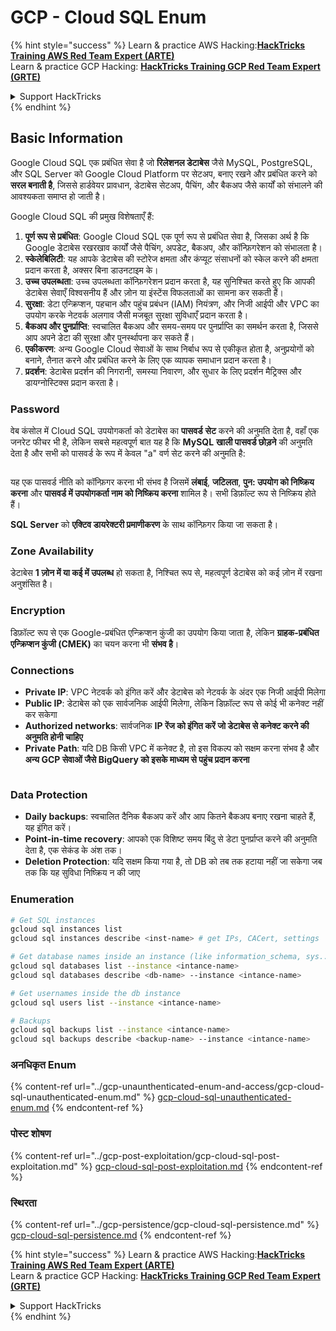 # GCP - Cloud SQL Enum

{% hint style="success" %}
Learn & practice AWS Hacking:<img src="../../../.gitbook/assets/image (1).png" alt="" data-size="line">[**HackTricks Training AWS Red Team Expert (ARTE)**](https://training.hacktricks.xyz/courses/arte)<img src="../../../.gitbook/assets/image (1).png" alt="" data-size="line">\
Learn & practice GCP Hacking: <img src="../../../.gitbook/assets/image (2).png" alt="" data-size="line">[**HackTricks Training GCP Red Team Expert (GRTE)**<img src="../../../.gitbook/assets/image (2).png" alt="" data-size="line">](https://training.hacktricks.xyz/courses/grte)

<details>

<summary>Support HackTricks</summary>

* Check the [**subscription plans**](https://github.com/sponsors/carlospolop)!
* **Join the** 💬 [**Discord group**](https://discord.gg/hRep4RUj7f) or the [**telegram group**](https://t.me/peass) or **follow** us on **Twitter** 🐦 [**@hacktricks\_live**](https://twitter.com/hacktricks\_live)**.**
* **Share hacking tricks by submitting PRs to the** [**HackTricks**](https://github.com/carlospolop/hacktricks) and [**HackTricks Cloud**](https://github.com/carlospolop/hacktricks-cloud) github repos.

</details>
{% endhint %}

## Basic Information

Google Cloud SQL एक प्रबंधित सेवा है जो **रिलेशनल डेटाबेस** जैसे MySQL, PostgreSQL, और SQL Server को Google Cloud Platform पर सेटअप, बनाए रखने और प्रबंधित करने को **सरल बनाती है**, जिससे हार्डवेयर प्रावधान, डेटाबेस सेटअप, पैचिंग, और बैकअप जैसे कार्यों को संभालने की आवश्यकता समाप्त हो जाती है।

Google Cloud SQL की प्रमुख विशेषताएँ हैं:

1. **पूर्ण रूप से प्रबंधित**: Google Cloud SQL एक पूर्ण रूप से प्रबंधित सेवा है, जिसका अर्थ है कि Google डेटाबेस रखरखाव कार्यों जैसे पैचिंग, अपडेट, बैकअप, और कॉन्फ़िगरेशन को संभालता है।
2. **स्केलेबिलिटी**: यह आपके डेटाबेस की स्टोरेज क्षमता और कंप्यूट संसाधनों को स्केल करने की क्षमता प्रदान करता है, अक्सर बिना डाउनटाइम के।
3. **उच्च उपलब्धता**: उच्च उपलब्धता कॉन्फ़िगरेशन प्रदान करता है, यह सुनिश्चित करते हुए कि आपकी डेटाबेस सेवाएँ विश्वसनीय हैं और ज़ोन या इंस्टेंस विफलताओं का सामना कर सकती हैं।
4. **सुरक्षा**: डेटा एन्क्रिप्शन, पहचान और पहुंच प्रबंधन (IAM) नियंत्रण, और निजी आईपी और VPC का उपयोग करके नेटवर्क अलगाव जैसी मजबूत सुरक्षा सुविधाएँ प्रदान करता है।
5. **बैकअप और पुनर्प्राप्ति**: स्वचालित बैकअप और समय-समय पर पुनर्प्राप्ति का समर्थन करता है, जिससे आप अपने डेटा की सुरक्षा और पुनर्स्थापना कर सकते हैं।
6. **एकीकरण**: अन्य Google Cloud सेवाओं के साथ निर्बाध रूप से एकीकृत होता है, अनुप्रयोगों को बनाने, तैनात करने और प्रबंधित करने के लिए एक व्यापक समाधान प्रदान करता है।
7. **प्रदर्शन**: डेटाबेस प्रदर्शन की निगरानी, समस्या निवारण, और सुधार के लिए प्रदर्शन मैट्रिक्स और डायग्नोस्टिक्स प्रदान करता है।

### Password

वेब कंसोल में Cloud SQL उपयोगकर्ता को डेटाबेस का **पासवर्ड** **सेट** करने की अनुमति देता है, वहाँ एक जनरेट फीचर भी है, लेकिन सबसे महत्वपूर्ण बात यह है कि **MySQL** **खाली पासवर्ड छोड़ने** की अनुमति देता है और सभी को पासवर्ड के रूप में केवल "a" वर्ण सेट करने की अनुमति है:

<figure><img src="../../../.gitbook/assets/image (14).png" alt=""><figcaption></figcaption></figure>

यह एक पासवर्ड नीति को कॉन्फ़िगर करना भी संभव है जिसमें **लंबाई**, **जटिलता**, **पुन: उपयोग को निष्क्रिय करना** और **पासवर्ड में उपयोगकर्ता नाम को निष्क्रिय करना** शामिल है। सभी डिफ़ॉल्ट रूप से निष्क्रिय होते हैं।

**SQL Server** को **एक्टिव डायरेक्टरी प्रमाणीकरण** के साथ कॉन्फ़िगर किया जा सकता है।

### Zone Availability

डेटाबेस **1 ज़ोन में या कई में उपलब्ध** हो सकता है, निश्चित रूप से, महत्वपूर्ण डेटाबेस को कई ज़ोन में रखना अनुशंसित है।

### Encryption

डिफ़ॉल्ट रूप से एक Google-प्रबंधित एन्क्रिप्शन कुंजी का उपयोग किया जाता है, लेकिन **ग्राहक-प्रबंधित एन्क्रिप्शन कुंजी (CMEK)** का चयन करना भी **संभव है**।

### Connections

* **Private IP**: VPC नेटवर्क को इंगित करें और डेटाबेस को नेटवर्क के अंदर एक निजी आईपी मिलेगा
* **Public IP**: डेटाबेस को एक सार्वजनिक आईपी मिलेगा, लेकिन डिफ़ॉल्ट रूप से कोई भी कनेक्ट नहीं कर सकेगा
* **Authorized networks**: सार्वजनिक **IP रेंज को इंगित करें जो डेटाबेस से कनेक्ट करने की अनुमति होनी चाहिए**
* **Private Path**: यदि DB किसी VPC में कनेक्ट है, तो इस विकल्प को सक्षम करना संभव है और **अन्य GCP सेवाओं जैसे BigQuery को इसके माध्यम से पहुंच प्रदान करना**

<figure><img src="../../../.gitbook/assets/image (15).png" alt=""><figcaption></figcaption></figure>

### Data Protection

* **Daily backups**: स्वचालित दैनिक बैकअप करें और आप कितने बैकअप बनाए रखना चाहते हैं, यह इंगित करें।
* **Point-in-time recovery**: आपको एक विशिष्ट समय बिंदु से डेटा पुनर्प्राप्त करने की अनुमति देता है, एक सेकंड के अंश तक।
* **Deletion Protection**: यदि सक्षम किया गया है, तो DB को तब तक हटाया नहीं जा सकेगा जब तक कि यह सुविधा निष्क्रिय न की जाए

### Enumeration
```bash
# Get SQL instances
gcloud sql instances list
gcloud sql instances describe <inst-name> # get IPs, CACert, settings

# Get database names inside an instance (like information_schema, sys...)
gcloud sql databases list --instance <intance-name>
gcloud sql databases describe <db-name> --instance <intance-name>

# Get usernames inside the db instance
gcloud sql users list --instance <intance-name>

# Backups
gcloud sql backups list --instance <intance-name>
gcloud sql backups describe <backup-name> --instance <intance-name>
```
### अनधिकृत Enum

{% content-ref url="../gcp-unaunthenticated-enum-and-access/gcp-cloud-sql-unauthenticated-enum.md" %}
[gcp-cloud-sql-unauthenticated-enum.md](../gcp-unaunthenticated-enum-and-access/gcp-cloud-sql-unauthenticated-enum.md)
{% endcontent-ref %}

### पोस्ट शोषण

{% content-ref url="../gcp-post-exploitation/gcp-cloud-sql-post-exploitation.md" %}
[gcp-cloud-sql-post-exploitation.md](../gcp-post-exploitation/gcp-cloud-sql-post-exploitation.md)
{% endcontent-ref %}

### स्थिरता

{% content-ref url="../gcp-persistence/gcp-cloud-sql-persistence.md" %}
[gcp-cloud-sql-persistence.md](../gcp-persistence/gcp-cloud-sql-persistence.md)
{% endcontent-ref %}

{% hint style="success" %}
Learn & practice AWS Hacking:<img src="../../../.gitbook/assets/image (1).png" alt="" data-size="line">[**HackTricks Training AWS Red Team Expert (ARTE)**](https://training.hacktricks.xyz/courses/arte)<img src="../../../.gitbook/assets/image (1).png" alt="" data-size="line">\
Learn & practice GCP Hacking: <img src="../../../.gitbook/assets/image (2).png" alt="" data-size="line">[**HackTricks Training GCP Red Team Expert (GRTE)**<img src="../../../.gitbook/assets/image (2).png" alt="" data-size="line">](https://training.hacktricks.xyz/courses/grte)

<details>

<summary>Support HackTricks</summary>

* Check the [**subscription plans**](https://github.com/sponsors/carlospolop)!
* **Join the** 💬 [**Discord group**](https://discord.gg/hRep4RUj7f) or the [**telegram group**](https://t.me/peass) or **follow** us on **Twitter** 🐦 [**@hacktricks\_live**](https://twitter.com/hacktricks\_live)**.**
* **Share hacking tricks by submitting PRs to the** [**HackTricks**](https://github.com/carlospolop/hacktricks) and [**HackTricks Cloud**](https://github.com/carlospolop/hacktricks-cloud) github repos.

</details>
{% endhint %}
